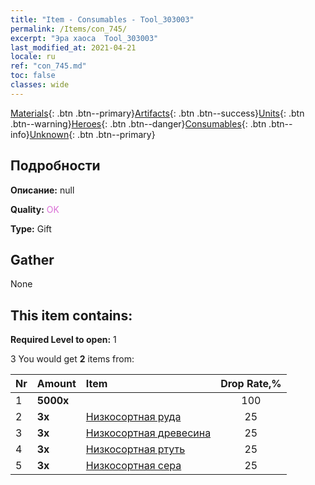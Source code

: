 ```yaml
---
title: "Item - Consumables - Tool_303003"
permalink: /Items/con_745/
excerpt: "Эра хаоса  Tool_303003"
last_modified_at: 2021-04-21
locale: ru
ref: "con_745.md"
toc: false
classes: wide
---
```

 [Materials](/ru/Items/){: .btn .btn--primary}[Artifacts](/ru/Items/Artifacts/){: .btn .btn--success}[Units](/ru/Items/Units/){: .btn .btn--warning}[Heroes](/ru/Items/Heroes/){: .btn .btn--danger}[Consumables](/ru/Items/Consumables/){: .btn .btn--info}[Unknown](/ru/Items/Unknown/){: .btn .btn--primary}

## Подробности
 **Описание:** null

 **Quality:** <span style="color: #DA70D6">OK</span>

 **Type:** Gift

## Gather

  None

## This item contains:

 **Required Level to open:** 1

 3 You would get **2** items  from:

  | Nr | Amount |     Item    | Drop Rate,% |
  |:---|:-------|:------------|:---------:|
  | 1 |  **5000x** | <i class="fas fa-coins"/> | 100 | 
  | 2 |  **3x** | [Низкосортная руда](/ru/Items/mat_1/) | 25 | 
  | 3 |  **3x** | [Низкосортная древесина](/ru/Items/mat_1/) | 25 | 
  | 4 |  **3x** | [Низкосортная ртуть](/ru/Items/mat_2/) | 25 | 
  | 5 |  **3x** | [Низкосортная сера](/ru/Items/mat_3/) | 25 | 
